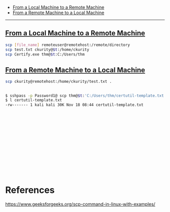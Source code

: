 - [From a Local Machine to a Remote Machine](#from-a-local-machine-to-a-remote-machine) 
- [From a Remote Machine to a Local Machine](#from-a-remote-machine-to-a-local-machine)

-------------------------------------------

## [From a Local Machine to a Remote Machine](#from-a-local-machine-to-a-remote-machine-1)
```sh
scp [file_name] remoteuser@remotehost:/remote/directory
scp test.txt ckurity@$t:/home/ckurity
scp Certify.exe thm@$t:C:/Users/thm
```

## [From a Remote Machine to a Local Machine](#from-a-remote-machine-to-a-local-machine-1)
```sh
scp ckurity@remotehost:/home/ckurity/test.txt .
```

## 
```sh
$ sshpass -p Password1@ scp thm@$t:'C:/Users/thm/certutil-template.txt' .
$ l certutil-template.txt 
-rw------- 1 kali kali 30K Nov 18 08:44 certutil-template.txt
```

## 
```sh

```

## 
```sh

```

## 
```sh

```

## 
```sh

```

## 
```sh

```

## 
```sh

```

## 
```sh

```

# References

https://www.geeksforgeeks.org/scp-command-in-linux-with-examples/